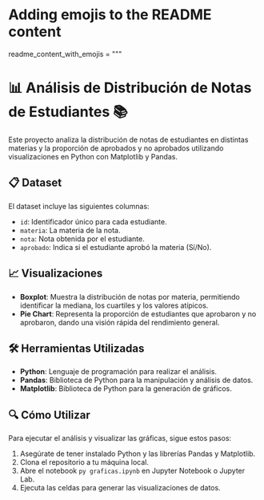 # Adding emojis to the README content

readme_content_with_emojis = """

# 📊 Análisis de Distribución de Notas de Estudiantes 📚

Este proyecto analiza la distribución de notas de estudiantes en distintas materias y la proporción de aprobados y no aprobados utilizando visualizaciones en Python con Matplotlib y Pandas.

## 📋 Dataset

El dataset incluye las siguientes columnas:

- `id`: Identificador único para cada estudiante.
- `materia`: La materia de la nota.
- `nota`: Nota obtenida por el estudiante.
- `aprobado`: Indica si el estudiante aprobó la materia (Sí/No).

## 📈 Visualizaciones

- **Boxplot**: Muestra la distribución de notas por materia, permitiendo identificar la mediana, los cuartiles y los valores atípicos.
- **Pie Chart**: Representa la proporción de estudiantes que aprobaron y no aprobaron, dando una visión rápida del rendimiento general.

## 🛠 Herramientas Utilizadas

- **Python**: Lenguaje de programación para realizar el análisis.
- **Pandas**: Biblioteca de Python para la manipulación y análisis de datos.
- **Matplotlib**: Biblioteca de Python para la generación de gráficos.

## 🔍 Cómo Utilizar

Para ejecutar el análisis y visualizar las gráficas, sigue estos pasos:

1. Asegúrate de tener instalado Python y las librerías Pandas y Matplotlib.
2. Clona el repositorio a tu máquina local.
3. Abre el notebook `py graficas.ipynb` en Jupyter Notebook o Jupyter Lab.
4. Ejecuta las celdas para generar las visualizaciones de datos.
